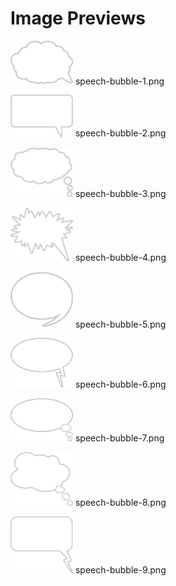 # Image Previews

<img src="speech-bubble-1.png" width="100" /> speech-bubble-1.png<br>

<img src="speech-bubble-2.png" width="100" /> speech-bubble-2.png<br>

<img src="speech-bubble-3.png" width="100" /> speech-bubble-3.png<br>

<img src="speech-bubble-4.png" width="100" /> speech-bubble-4.png<br>

<img src="speech-bubble-5.png" width="100" /> speech-bubble-5.png<br>

<img src="speech-bubble-6.png" width="100" /> speech-bubble-6.png<br>

<img src="speech-bubble-7.png" width="100" /> speech-bubble-7.png<br>

<img src="speech-bubble-8.png" width="100" /> speech-bubble-8.png<br>

<img src="speech-bubble-9.png" width="100" /> speech-bubble-9.png<br>


